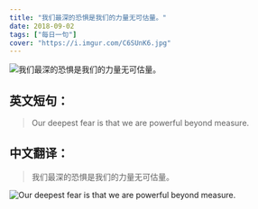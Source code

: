```yaml
---
title: "我们最深的恐惧是我们的力量无可估量。"
date: 2018-09-02
tags: ["每日一句"]
cover: "https://i.imgur.com/C6SUnK6.jpg"
---
```


![我们最深的恐惧是我们的力量无可估量。](https://i.imgur.com/cw5IkiC.jpg)

## 英文短句：
> Our deepest fear is that we are powerful beyond measure.

<!--more-->

## 中文翻译：
> 我们最深的恐惧是我们的力量无可估量。

![Our deepest fear is that we are powerful beyond measure.](https://i.imgur.com/f7oCxx0.jpg)

